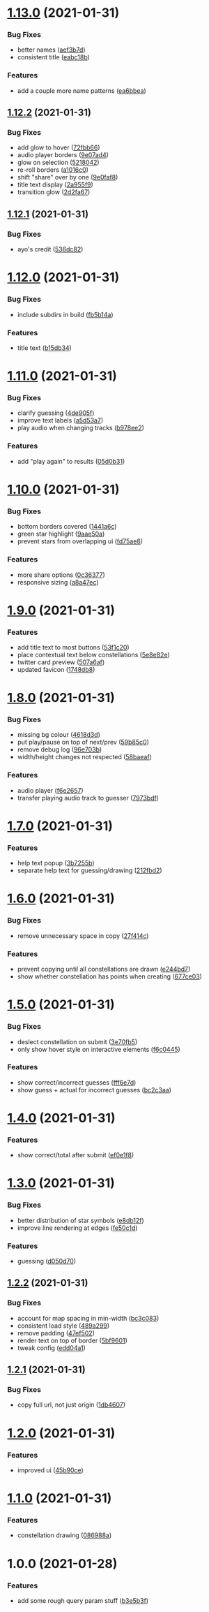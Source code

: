 # [1.13.0](https://github.com/SweetheartSquad/ggj2021/compare/v1.12.2...v1.13.0) (2021-01-31)


### Bug Fixes

* better names ([aef3b7d](https://github.com/SweetheartSquad/ggj2021/commit/aef3b7dc095253226e218caba1de0e1e3e5218e1))
* consistent title ([eabc18b](https://github.com/SweetheartSquad/ggj2021/commit/eabc18b7f77f71f2d77a08ce117f2d044d4c8c05))


### Features

* add a couple more name patterns ([ea6bbea](https://github.com/SweetheartSquad/ggj2021/commit/ea6bbeaa741c377efa6c19dd995672605cdd155e))

## [1.12.2](https://github.com/SweetheartSquad/ggj2021/compare/v1.12.1...v1.12.2) (2021-01-31)


### Bug Fixes

* add glow to hover ([72fbb66](https://github.com/SweetheartSquad/ggj2021/commit/72fbb6621eb54e42dc47c7e932afafc855155f5e))
* audio player borders ([9e07ad4](https://github.com/SweetheartSquad/ggj2021/commit/9e07ad49a37b180f1ccd73fed600ccc719f2e5b3))
* glow on selection ([5218042](https://github.com/SweetheartSquad/ggj2021/commit/52180428dd36fac02f428bc2e8db7c68df6d9d5e))
* re-roll borders ([a1016c0](https://github.com/SweetheartSquad/ggj2021/commit/a1016c0d26feb27687073f1a7cb3ff5122693891))
* shift "share" over by one ([9e0faf8](https://github.com/SweetheartSquad/ggj2021/commit/9e0faf85cac566e89ccafe4e7f244c92202192f1))
* title text display ([2a955f9](https://github.com/SweetheartSquad/ggj2021/commit/2a955f96b98b62d135a6fc172c3d95046d0f55a9))
* transition glow ([2d2fa67](https://github.com/SweetheartSquad/ggj2021/commit/2d2fa67f290f26dfd65585b5998a545841ee376f))

## [1.12.1](https://github.com/SweetheartSquad/ggj2021/compare/v1.12.0...v1.12.1) (2021-01-31)


### Bug Fixes

* ayo's credit ([536dc82](https://github.com/SweetheartSquad/ggj2021/commit/536dc82d6ff8ec5764706184cd605e605318bde9))

# [1.12.0](https://github.com/SweetheartSquad/ggj2021/compare/v1.11.0...v1.12.0) (2021-01-31)


### Bug Fixes

* include subdirs in build ([fb5b14a](https://github.com/SweetheartSquad/ggj2021/commit/fb5b14aafadf8a1fdc6453edbe57b9d00b012da2))


### Features

* title text ([b15db34](https://github.com/SweetheartSquad/ggj2021/commit/b15db340b0f4f682a605c14a331ddcafd5e14a4d))

# [1.11.0](https://github.com/SweetheartSquad/ggj2021/compare/v1.10.0...v1.11.0) (2021-01-31)


### Bug Fixes

* clarify guessing ([4de905f](https://github.com/SweetheartSquad/ggj2021/commit/4de905f71bc83a14214567940362658edc056363))
* improve text labels ([a5d53a7](https://github.com/SweetheartSquad/ggj2021/commit/a5d53a77393a30878fd3328ed2e3a89248092eb3))
* play audio when changing tracks ([b978ee2](https://github.com/SweetheartSquad/ggj2021/commit/b978ee25c9c84509d370cb704dcb0cec5f5621be))


### Features

* add "play again" to results ([05d0b31](https://github.com/SweetheartSquad/ggj2021/commit/05d0b315c1e2f6f25574dc7be8239c048dcab056))

# [1.10.0](https://github.com/SweetheartSquad/ggj2021/compare/v1.9.0...v1.10.0) (2021-01-31)


### Bug Fixes

* bottom borders covered ([1441a6c](https://github.com/SweetheartSquad/ggj2021/commit/1441a6c21bf0f5607453a2295db142a305e9ab6a))
* green star highlight ([9aae50a](https://github.com/SweetheartSquad/ggj2021/commit/9aae50ac48b2dfeabb6791fbd00ced0a0b3e28e1))
* prevent stars from overlapping ui ([fd75ae8](https://github.com/SweetheartSquad/ggj2021/commit/fd75ae81143d43fe0fc7429077d56763bee7687a))


### Features

* more share options ([0c36377](https://github.com/SweetheartSquad/ggj2021/commit/0c363777f069b76edf4c5d8b3e3393f8b01f5f13))
* responsive sizing ([a8a47ec](https://github.com/SweetheartSquad/ggj2021/commit/a8a47ec24dfe208a9e472262cc58021b35a857d6))

# [1.9.0](https://github.com/SweetheartSquad/ggj2021/compare/v1.8.0...v1.9.0) (2021-01-31)


### Features

* add title text to most buttons ([53f1c20](https://github.com/SweetheartSquad/ggj2021/commit/53f1c20540b551e14dc6de143f6dc5b94cbc4652))
* place contextual text below constellations ([5e8e82e](https://github.com/SweetheartSquad/ggj2021/commit/5e8e82e61317532c88275786a868d473f6a2d666))
* twitter card preview ([507a6af](https://github.com/SweetheartSquad/ggj2021/commit/507a6af82f09f096c1c079cf0491666dd3a33beb))
* updated favicon ([1748db8](https://github.com/SweetheartSquad/ggj2021/commit/1748db8708a800205c361fc4a8315356b9e67425))

# [1.8.0](https://github.com/SweetheartSquad/ggj2021/compare/v1.7.0...v1.8.0) (2021-01-31)


### Bug Fixes

* missing bg colour ([4618d3d](https://github.com/SweetheartSquad/ggj2021/commit/4618d3d59fba2bed6ce5ddf39fe43341536f1366))
* put play/pause on top of next/prev ([59b85c0](https://github.com/SweetheartSquad/ggj2021/commit/59b85c03ad60c5762c91727ab243f4350e629450))
* remove debug log ([96e703b](https://github.com/SweetheartSquad/ggj2021/commit/96e703bb46356309e71915d3570a051b36325488))
* width/height changes not respected ([58baeaf](https://github.com/SweetheartSquad/ggj2021/commit/58baeaf66e4bc87ebf489cea63d73d495d57c560))


### Features

* audio player ([f6e2657](https://github.com/SweetheartSquad/ggj2021/commit/f6e265716ea0ad3fe74d0a12e1828e040d0cb6f5))
* transfer playing audio track to guesser ([7973bdf](https://github.com/SweetheartSquad/ggj2021/commit/7973bdf6b953cc625e953429d41d3bc6832e9566))

# [1.7.0](https://github.com/SweetheartSquad/ggj2021/compare/v1.6.0...v1.7.0) (2021-01-31)


### Features

* help text popup ([3b7255b](https://github.com/SweetheartSquad/ggj2021/commit/3b7255b3c2e60e2b5f59e6bfa4aa3a4b1931988f))
* separate help text for guessing/drawing ([212fbd2](https://github.com/SweetheartSquad/ggj2021/commit/212fbd2f7f72ce5c36f8dd31fcc658a50c74e8e0))

# [1.6.0](https://github.com/SweetheartSquad/ggj2021/compare/v1.5.0...v1.6.0) (2021-01-31)


### Bug Fixes

* remove unnecessary space in copy ([27f414c](https://github.com/SweetheartSquad/ggj2021/commit/27f414c47d65b4df978b903ce7f917a5344df8dc))


### Features

* prevent copying until all constellations are drawn ([e244bd7](https://github.com/SweetheartSquad/ggj2021/commit/e244bd770e7676cc94d94f5fb0e7783bbb821cec))
* show whether constellation has points when creating ([677ce03](https://github.com/SweetheartSquad/ggj2021/commit/677ce03ec4e9c4e27bf54d3167fceaef7e9b3c6a))

# [1.5.0](https://github.com/SweetheartSquad/ggj2021/compare/v1.4.0...v1.5.0) (2021-01-31)


### Bug Fixes

* deslect constellation on submit ([3e70fb5](https://github.com/SweetheartSquad/ggj2021/commit/3e70fb5a46f24e7a7eb1b8589136ab042975157f))
* only show hover style on interactive elements ([f6c0445](https://github.com/SweetheartSquad/ggj2021/commit/f6c0445d54e4d0f6d2dc1e1fff44f8a8fd4ce48f))


### Features

* show correct/incorrect guesses ([fff6e7d](https://github.com/SweetheartSquad/ggj2021/commit/fff6e7d83ed04c02589695498583e76b1fca1483))
* show guess + actual for incorrect guesses ([bc2c3aa](https://github.com/SweetheartSquad/ggj2021/commit/bc2c3aaea8cd9881cad1c5ea659f936a5e46f597))

# [1.4.0](https://github.com/SweetheartSquad/ggj2021/compare/v1.3.0...v1.4.0) (2021-01-31)


### Features

* show correct/total after submit ([ef0e1f8](https://github.com/SweetheartSquad/ggj2021/commit/ef0e1f8ae0af842bd4b2678b00a197582f7a3488))

# [1.3.0](https://github.com/SweetheartSquad/ggj2021/compare/v1.2.2...v1.3.0) (2021-01-31)


### Bug Fixes

* better distribution of star symbols ([e8db12f](https://github.com/SweetheartSquad/ggj2021/commit/e8db12f5ba0ee3f0690eda5916e653ea5a4c4b1d))
* improve line rendering at edges ([fe50c1d](https://github.com/SweetheartSquad/ggj2021/commit/fe50c1d428e1fee5103e0622d81fe2bc80120f87))


### Features

* guessing ([d050d70](https://github.com/SweetheartSquad/ggj2021/commit/d050d70d201e468ae666cc8124f9fad7796eb32b))

## [1.2.2](https://github.com/SweetheartSquad/ggj2021/compare/v1.2.1...v1.2.2) (2021-01-31)


### Bug Fixes

* account for map spacing in min-width ([bc3c083](https://github.com/SweetheartSquad/ggj2021/commit/bc3c0836fdbc69f23c891dc88d83578065f08b5e))
* consistent load style ([489a299](https://github.com/SweetheartSquad/ggj2021/commit/489a2995f09473daee6172c69dbd87795ae4239c))
* remove padding ([47ef502](https://github.com/SweetheartSquad/ggj2021/commit/47ef5025f19432253b45c1120fc642c09dc17644))
* render text on top of border ([5bf9601](https://github.com/SweetheartSquad/ggj2021/commit/5bf96013280069ab4b4ee03c523183811fae4642))
* tweak config ([edd04a1](https://github.com/SweetheartSquad/ggj2021/commit/edd04a17806e86f598d1fc384edfb75b00a1d63b))

## [1.2.1](https://github.com/SweetheartSquad/ggj2021/compare/v1.2.0...v1.2.1) (2021-01-31)


### Bug Fixes

* copy full url, not just origin ([1db4607](https://github.com/SweetheartSquad/ggj2021/commit/1db460733a0328453523a583cab82fcf3839a0de))

# [1.2.0](https://github.com/SweetheartSquad/ggj2021/compare/v1.1.0...v1.2.0) (2021-01-31)


### Features

* improved ui ([45b90ce](https://github.com/SweetheartSquad/ggj2021/commit/45b90ce0843292d088d6229724ce0f0592a8d265))

# [1.1.0](https://github.com/SweetheartSquad/ggj2021/compare/v1.0.0...v1.1.0) (2021-01-31)


### Features

* constellation drawing ([086988a](https://github.com/SweetheartSquad/ggj2021/commit/086988a0c665dd537f793320b183ee9359c988e8))

# 1.0.0 (2021-01-28)


### Features

* add some rough query param stuff ([b3e5b3f](https://github.com/SweetheartSquad/ggj2021/commit/b3e5b3f3d0ae7c95fcc5a64022dd596cad7cf0bc))
